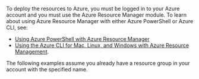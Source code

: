 
To deploy the resources to Azure, you must be logged in to your Azure account and you must use the Azure Resource Manager module. To learn about using Azure Resource Manager with either Azure PowerShell or Azure CLI, 
see:

* [Using Azure PowerShell with Azure Resource Manager](../articles/azure-resource-manager/powershell-azure-resource-manager.md)
* [Using the Azure CLI for Mac, Linux, and Windows with Azure Resource Management](../articles/azure-resource-manager/xplat-cli-azure-resource-manager.md).

The following examples assume you already have a resource group in your account with the specified name. 


